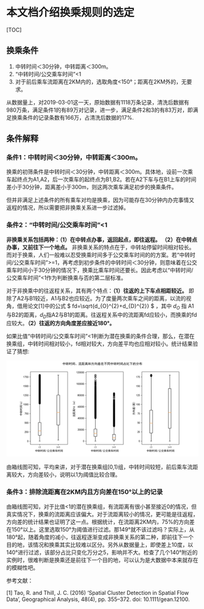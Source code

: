 
# 本文档介绍换乘规则的选定

[TOC]

## 换乘条件
1.  中转时间＜30分钟，中转距离＜300m。
2. “中转时间/公交乘车时间”<1
3. 对于前后乘车流距离在2KM内的，选取角度<150°；距离在2KM外的，无要求。

从数据量上，对2019-03-01这一天，原始数据有1118万条记录，清洗后数据有980万条，满足条件1的有89万对记录，进一步，满足条件2和3的有83万对，即满足换乘条件的记录条数有166万，占清洗后数据的17%.



## 条件解释

### 条件1：中转时间＜30分钟，中转距离＜300m。

换乘的初筛条件是中转时间＜30分钟，中转距离＜300m。具体地，设前一次乘车起终点为A1,A2，后一次乘车的起终点为B1,B2。若在A2下车与在B1上车的时间差小于30分钟，距离差小于300m，则这两次乘车满足初步的换乘条件。

但并非满足上述条件的所有乘车对均是换乘，因为可能存在30分钟内办完事情又返程的情况，所以需要把非换乘关系进一步过滤掉。

### 条件2：“中转时间/公交乘车时间”<1
**非换乘关系包括两种：（1）在中转点办事，返回起点，即往返程。 （2）在中转点办事，又前往下一个地点。** 非换乘关系的特点在于，中转站停留时间相对较长。而对于换乘，人们一般难以忍受换乘时间多于公交乘车时间的的方案。若“中转时间/公交乘车时间”>=1，再考虑到初步条件的中转时间＜30分钟，则意味着在公交乘车时间小于30分钟的情况下，换乘比乘车时间还要长。因此考虑以“中转时间/公交乘车时间”<1作为判断换乘与否的第二层标准。

对于非换乘中的往返程关系，其有两个特点：**（1）往返的上下车点相距较近。** 即除了A2与B1较近，A1与B2也应较近。为了度量两次乘车之间的距离，以流的视角，借用论文[1]中的公式 $ fd=\sqrt{d_{O}^{2}+d_{D}^{2}} $ ，其中 $d_{O}$  指 A1与B2的距离，$d_{D}$指A2与B1的距离。往返程关系中的流距离fd应较小，而换乘的fd应较大。**（2）往返的方向角度差应接近180°。**

如果比值“中转时间/公交乘车时间”<1判断为潜在换乘的条件合理，那么，在潜在换乘组，中转时间相对较小，fd相对较大，方向差平均也应相对较小。统计结果验证了猜想:


![png](output_4_0.png)


由箱线图可知，平均来讲，对于潜在换乘组[0,1)组，中转时间较短，前后乘车流距离较大，方向差较小，说明以1为阈值比较合理。

### 条件3：排除流距离在2KM内且方向差在150°以上的记录

由箱线图可知，对于比值<1的潜在换乘组，有流距离有很小甚至接近0的情况，但真实情况下，换乘的流距离应该偏大。对于流距离较小的情况，更可能是往返程，方向差的统计结果也证明了这一点。根据统计，在流距离2KM内，75%的方向差在150°以上。这里选取150°为阈值进行过滤。那149°就不该过滤吗？实际上，从180°起，随着角度的减小，往返程逐渐变成非换乘关系的第二种，即前往下一个目的地，该情况和换乘其实比较难以区分。另外从数据量上，即使差上10度，以140°进行过滤，该部分占比只变化万分之5，影响并不大。检查了几个140°附近的实例时，很难判断是换乘还是前往下一个目的地，可以认为是大数据中本来就存在的模糊性吧。



参考文献：

[1] Tao, R. and Thill, J. C. (2016) ‘Spatial Cluster Detection in Spatial Flow Data’, Geographical Analysis, 48(4), pp. 355–372. doi: 10.1111/gean.12100.